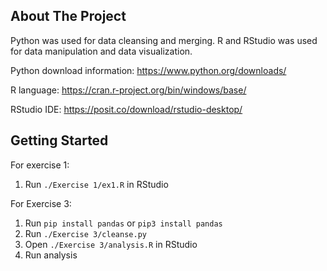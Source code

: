 
<!-- ABOUT THE PROJECT -->
## About The Project
Python was used for data cleansing and merging. R and RStudio was used for data manipulation and data visualization.

Python download information: https://www.python.org/downloads/

R language: https://cran.r-project.org/bin/windows/base/

RStudio IDE: https://posit.co/download/rstudio-desktop/

## Getting Started
For exercise 1:
1. Run `./Exercise 1/ex1.R` in RStudio
   
For Exercise 3:
1. Run `pip install pandas` or `pip3 install pandas`
2. Run `./Exercise 3/cleanse.py`
3. Open `./Exercise 3/analysis.R` in RStudio
4. Run analysis 
